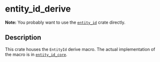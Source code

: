 # entity_id_derive

**Note:** You probably want to use the [`entity_id`](https://docs.rs/entity_id) crate directly.

## Description

This crate houses the `EntityId` derive macro. The actual implementation of the macro is in [`entity_id_core`](https://docs.rs/entity_id_core).
